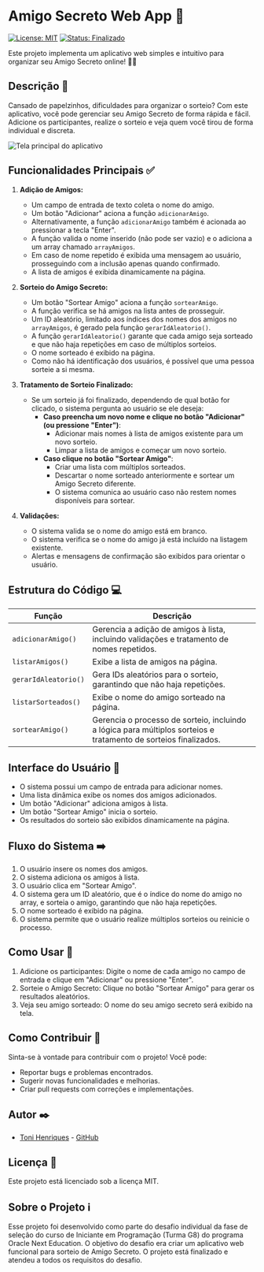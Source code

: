# Amigo Secreto Web App 🎁

[![License: MIT](https://img.shields.io/badge/License-MIT-yellow.svg)](https://opensource.org/licenses/MIT)
[![Status: Finalizado](https://img.shields.io/badge/Status-Finalizado-green)](https://github.com/henriquestoni/02_challenge-amigo-secreto)

Este projeto implementa um aplicativo web simples e intuitivo para organizar seu Amigo Secreto online! 🧑‍🎄

## Descrição 📝

Cansado de papelzinhos, dificuldades para organizar o sorteio? Com este aplicativo, você pode gerenciar seu Amigo Secreto de forma rápida e fácil. Adicione os participantes, realize o sorteio e veja quem você tirou de forma individual e discreta.

![Tela principal do aplicativo](https://github.com/user-attachments/assets/c470a572-8731-4a81-bce5-9d7732819c37)

## Funcionalidades Principais ✅

1.  **Adição de Amigos:**
    *   Um campo de entrada de texto coleta o nome do amigo.
    *   Um botão "Adicionar" aciona a função `adicionarAmigo`.
    *   Alternativamente, a função `adicionarAmigo` também é acionada ao pressionar a tecla "Enter".
    *   A função valida o nome inserido (não pode ser vazio) e o adiciona a um array chamado `arrayAmigos`.
    *   Em caso de nome repetido é exibida uma mensagem ao usuário, prosseguindo com a inclusão apenas quando confirmado.
    *   A lista de amigos é exibida dinamicamente na página.

2.  **Sorteio do Amigo Secreto:**
    *   Um botão "Sortear Amigo" aciona a função `sortearAmigo`.
    *   A função verifica se há amigos na lista antes de prosseguir.
    *   Um ID aleatório, limitado aos índices dos nomes dos amigos no `arrayAmigos`, é gerado pela função `gerarIdAleatorio()`.
    *   A função `gerarIdAleatorio()` garante que cada amigo seja sorteado e que não haja repetições em caso de múltiplos sorteios.
    *   O nome sorteado é exibido na página.
    *   Como não há identificação dos usuários, é possível que uma pessoa sorteie a si mesma.

3.  **Tratamento de Sorteio Finalizado:**
    *   Se um sorteio já foi finalizado, dependendo de qual botão for clicado, o sistema pergunta ao usuário se ele deseja:
        *   **Caso preencha um novo nome e clique no botão "Adicionar" (ou pressione "Enter")**:
            *   Adicionar mais nomes à lista de amigos existente para um novo sorteio.
            *   Limpar a lista de amigos e começar um novo sorteio.
        *   **Caso clique no botão "Sortear Amigo"**:
            *   Criar uma lista com múltiplos sorteados.
            *   Descartar o nome sorteado anteriormente e sortear um Amigo Secreto diferente.
            *   O sistema comunica ao usuário caso não restem nomes disponíveis para sortear.

4.  **Validações:**
    *   O sistema valida se o nome do amigo está em branco.
    *   O sistema verifica se o nome do amigo já está incluído na listagem existente.
    *   Alertas e mensagens de confirmação são exibidos para orientar o usuário.

## Estrutura do Código 💻

| Função            | Descrição                                                                                                                                                                         |
| ------------------ | -------------------------------------------------------------------------------------------------------------------------------------------------------------------------------- |
| `adicionarAmigo()` | Gerencia a adição de amigos à lista, incluindo validações e tratamento de nomes repetidos.                                                                                       |
| `listarAmigos()`   | Exibe a lista de amigos na página.                                                                                                                                                 |
| `gerarIdAleatorio()` | Gera IDs aleatórios para o sorteio, garantindo que não haja repetições.                                                                                                            |
| `listarSorteados()` | Exibe o nome do amigo sorteado na página.                                                                                                                                          |
| `sortearAmigo()`   | Gerencia o processo de sorteio, incluindo a lógica para múltiplos sorteios e tratamento de sorteios finalizados.                                                                  |

## Interface do Usuário 👀

*   O sistema possui um campo de entrada para adicionar nomes.
*   Uma lista dinâmica exibe os nomes dos amigos adicionados.
*   Um botão "Adicionar" adiciona amigos à lista.
*   Um botão "Sortear Amigo" inicia o sorteio.
*   Os resultados do sorteio são exibidos dinamicamente na página.

## Fluxo do Sistema ➡️

1.  O usuário insere os nomes dos amigos.
2.  O sistema adiciona os amigos à lista.
3.  O usuário clica em "Sortear Amigo".
4.  O sistema gera um ID aleatório, que é o índice do nome do amigo no array, e sorteia o amigo, garantindo que não haja repetições.
5.  O nome sorteado é exibido na página.
6.  O sistema permite que o usuário realize múltiplos sorteios ou reinicie o processo.

## Como Usar 🤔

1.  Adicione os participantes: Digite o nome de cada amigo no campo de entrada e clique em "Adicionar" ou pressione "Enter".
2.  Sorteie o Amigo Secreto: Clique no botão "Sortear Amigo" para gerar os resultados aleatórios.
3.  Veja seu amigo sorteado: O nome do seu amigo secreto será exibido na tela.

## Como Contribuir 💪

Sinta-se à vontade para contribuir com o projeto! Você pode:

*   Reportar bugs e problemas encontrados.
*   Sugerir novas funcionalidades e melhorias.
*   Criar pull requests com correções e implementações.

## Autor ✒️

*   [Toni Henriques](https://www.linkedin.com/in/henriquestoni/) - [GitHub](https://github.com/henriquestoni)

## Licença 📄

Este projeto está licenciado sob a licença MIT.

## Sobre o Projeto ℹ️

Esse projeto foi desenvolvido como parte do desafio individual da fase de seleção do curso de Iniciante em Programação (Turma G8) do programa Oracle Next Education. O objetivo do desafio era criar um aplicativo web funcional para sorteio de Amigo Secreto. O projeto está finalizado e atendeu a todos os requisitos do desafio.
